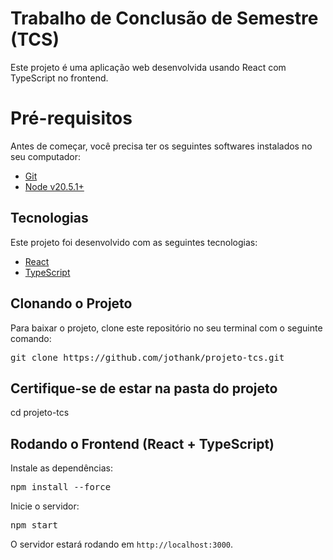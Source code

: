 <h1> Trabalho de Conclusão de Semestre (TCS)</h1>

<p>Este projeto é uma aplicação web desenvolvida usando React com TypeScript no frontend.</p>

<h1>Pré-requisitos</h1>

<p>Antes de começar, você precisa ter os seguintes softwares instalados no seu computador:
</p>

<ul>
  <li><a href="https://git-scm.com">Git</a></li>
  <li><a href="https://nodejs.org/en/download/">Node v20.5.1+</a></li>
</ul>

<h2>Tecnologias</h2>

<p>Este projeto foi desenvolvido com as seguintes tecnologias:</p>

<ul>
  <li><a href="https://reactjs.org/">React</a></li>
  <li><a href="https://www.typescriptlang.org/">TypeScript</a></li>
</ul>

<h2>Clonando o Projeto</h2>

<p>Para baixar o projeto, clone este repositório no seu terminal com o seguinte comando:</p>

<pre>
git clone https://github.com/jothank/projeto-tcs.git
</pre>

<h2>Certifique-se de estar na pasta do projeto</h2>

<p>cd projeto-tcs</p>

<h2>Rodando o Frontend (React + TypeScript)</h2>

<p>Instale as dependências:</p>

<pre>npm install --force</pre>

<p>Inicie o servidor:</p>

<pre>npm start</pre>

<p>O servidor estará rodando em <code>http://localhost:3000</code>.</p>
